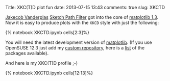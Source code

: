 Title: XKC(T)D plot fun
date:  2013-07-15 13:43
comments: true
slug: XKCTD

[Jakecob Vanderplas](http://jakevdp.github.io/) [Sketch Path Filter](https://github.com/matplotlib/matplotlib/pull/1329)
got into the core of [matplotlib 1.3](http://matplotlib.org/examples/showcase/xkcd.html?highlight=xkcd).
Now it is easy to produce plots with the `XKCD` style with just the following:

{% notebook XKCTD.ipynb cells[2:3]%}

You will need the latest development version of [matplotlib](https://github.com/matplotlib/matplotlib.git).
(If you use OpenSUSE 12.3 just add my [custom repository](http://download.opensuse.org/repositories/home:/ocefpaf/openSUSE_12.3/),
here is a [list](http://download.opensuse.org/repositories/home:/ocefpaf/openSUSE_12.3/)
of the packages available).

And here is my XKC(T)D profile ;-)

{% notebook XKCTD.ipynb cells[12:13]%}

